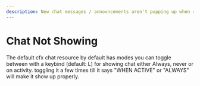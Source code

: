 ```yaml
---
description: New chat messages / announcements aren't popping up when received
---
```


# Chat Not Showing

The default cfx chat resource by default has modes you can toggle between with a keybind (default: L) for showing chat either Always, never or on activity. toggling it a few times till it says "WHEN ACTIVE" or "ALWAYS" will make it show up properly.
